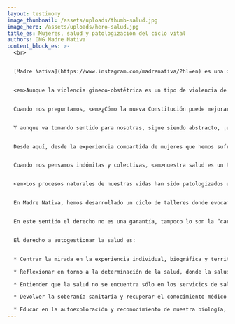 ```yaml
---
layout: testimony
image_thumbnail: /assets/uploads/thumb-salud.jpg
image_hero: /assets/uploads/hero-salud.jpg
title_es: Mujeres, salud y patologización del ciclo vital
authors: ONG Madre Nativa
content_block_es: >-
  <br>


  [Madre Nativa](https://www.instagram.com/madrenativa/?hl=en) es una organización autónoma y feminista, sostenida desde Arica, en el extremo norte de Chile. Trabajamos promoviendo la protección de los derechos sexuales reproductivos y no reproductivos de las mujeres y disidencias. Desde aquí hemos levantado la lucha por partos respetados y la erradicación de la violencia gineco–obstétrica en todo el ciclo vital, proponiendo la autogestión en salud y la justicia reproductiva como herramientas para exigir nuestros derechos.


  <em>Aunque la violencia gineco-obstétrica es un tipo de violencia de género en espacios de atención biomédica, es preciso comprender el problema desde la interseccionalidad que atraviesa nuestras vidas y nuestra salud.</em> En este sentido, no sólo considera el derecho a la salud, sino también el derecho al agua, la alimentación, el saneamiento, el trabajo, la vivienda, el derecho a vivir la propia cultura, educación, información, a vivir en un ambiente libre de contaminación, sin discriminación. Es un problema que involucra la desprotección de nuestra salud durante toda la vida y en todos los aspectos de ella. 


  Cuando nos preguntamos, <em>¿Cómo la nueva Constitución puede mejorar las experiencias de vida de las mujeres en Chile en relación a la salud y la patologización de nuestro ciclo vital?</em>, nos enfrentamos a una lenguaje jurídico que no siempre es de fácil comprensión, no lo es desde su significado, ni tampoco desde las acciones, por eso, hemos resuelto comprenderlo desde las motivaciones que tiene nuestro activismo. Frente a la posibilidad de una nueva constitución escuchamos sinónimos como “la carta magna” o “la ley madre”, la cual guía y desde la cual surgen todos los conjuntos de leyes que delimitan el poder político, y que al mismo tiempo, protegen los derechos de todas las personas que componen una nación. <em>¿Y si lo pensamos como una matriz, una “ley nativa”, desde dónde nacen y provienen todas las leyes ciudadanas, creadas por y para las personas que comparten un mismo territorio-nación?</em>


  Y aunque va tomando sentido para nosotras, sigue siendo abstracto, ¡es tan importante visualizarlo en algo concreto! <em>Porque las experiencias de la vida son concretas, son hechos, situaciones vividas, y si una Constitución va a normar esas experiencias para mejorarlas, primero debe conocerlas desde sus particularidades y excepciones únicas e irremplazables, para luego, volverlas concretas, reales y palpables.</em>


  Desde aquí, desde la experiencia compartida de mujeres que hemos sufrido y visto como opera y afecta la violencia gineco-obstétrica en nuestros cuerpos y nuestras vidas, desde un territorio cuerpo-biografía que hemos explorado como una nueva forma de pensar y pensarnos madres y mujeres en esta sociedad, desde el territorio físico-histórico donde nos cruzan las culturas, el centralismo, la contaminación y el despojo. <mark>Desde aquí le damos una forma concreta a una constitución, los fundamentos paridos de una madre. Pero, ¡no la madre del sacrificio y la pureza! Sino, la madre indómita y colectiva.</mark>


  Cuando nos pensamos indómitas y colectivas, <em>nuestra salud es un territorio activista que debe ser conquistado y recuperado.</em> Por mucho tiempo la biomedicina ha expropiado nuestros saberes y se ha enfocado en enfrentar las enfermedades homologando las experiencias individuales y colectivas a partir de normas técnicas o procedimientos estándar para controlar y prevenir las enfermedades. Pero la salud, nuestra salud, es transversal a la enfermedad, la salud atraviesa nuestras vidas y los territorios donde hemos experimentado nuestras vidas. 


  <em>Los procesos naturales de nuestras vidas han sido patologizados e influenciados por una mirada vulgar occidentalizada y mercantilista, una visión que autoriza a la biología explicar lo que nos pasa, y nos desautoriza e infantiliza en nuestras propias experiencias.</em> Es una lectura patriarcal de nuestra salud y nuestro ciclo vital. Nuestros partos son controlados por médicos/as y matronas/es que deciden cómo debemos parir, cuándo debemos pujar y con quien podemos estar. Nuestros abortos son castigados y denunciados en los hospitales, por miedo preferimos no ser atendidas, por abortar somos criticadas por cualquier profesional de la salud que quiera opinar. Nuestro dolor es visto como una *“exageración propia femenina”*, normalizando síntomas como el dolor menstrual. La sexualidad es suprimida y reemplazada por la reproducción, el mal llamado sistema reproductor es un sistema sexual, la mal llamada salud reproductiva es un evento sexual, la maternidad, el parto, el aborto, la menstruación, la plenopausia son eventos sexuales, implican los mismo órganos y actividad hormonal que una relación sexual, pueden ser placenteros y ser momentos de disfrute orgásmico, como puede serlo el sexo, el erotismo y el autoplacer. 


  En Madre Nativa, hemos desarrollado un ciclo de talleres donde evocamos el autodescubrimiento del cuerpo, las emociones, el movimiento, la vida, mediante la autoexploración individual y colectiva. Buscamos posicionarnos de manera horizontal a la medicina y autogestionar nuestra salud, como una herramienta propia de conocimiento, donde la medicina es la consultada y nosotras sujetas activas de nuestra salud. <em>Desde ahí se desprende el derecho y la facultad de exigir mis derechos, porque sé lo que necesito y valido mi conocimiento.</em>


  En este sentido el derecho no es una garantía, tampoco lo son la “carta magna” o “ley madre”. <mark>No obstante, si la gestación de esta constitución esta siendo reflexionada desde una madre indómita y colectiva, entonces nos dará las directrices concretas para que nosotras podamos autogestionar nuestra salud y exigir nuestros derechos.</mark>


  El derecho a autogestionar la salud es:


  * Centrar la mirada en la experiencia individual, biográfica y territorial de las personas y sus vidas, fortaleciendo el bienestar y la salud.

  * Reflexionar en torno a la determinación de la salud, donde la salud no es solo enfermedad, porque eso sólo es la punta del iceberg, sino que observa y comprende los problemas que nos mantienen malsanos.

  * Entiender que la salud no se encuentra sólo en los servicios de salud, también en la vivienda, la escuela, los medios de comunicación, la calidad y el acceso al agua y la alimentación, un entorno sin contaminantes.

  * Devolver la soberanía sanitaria y recuperar el conocimiento médico de los pueblos originarios, feministas y populares. 

  * Educar en la autoexploración y reconocimiento de nuestra biología, cuerpos, salud, como un territorio de identidad y conocimiento propio, sin prejuicios, tabúes ni discriminación.
---
```

